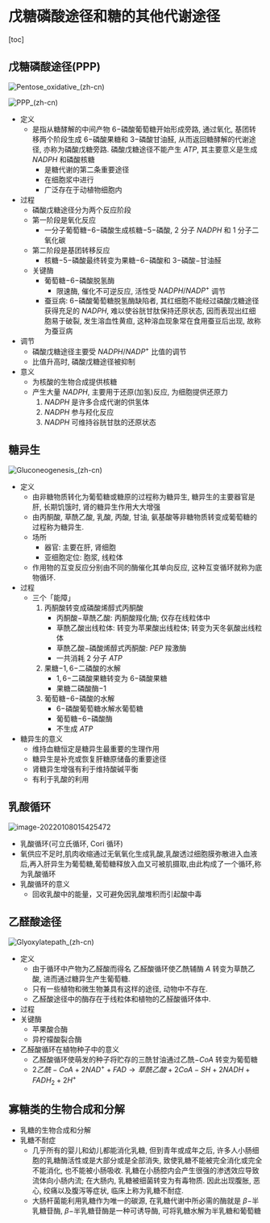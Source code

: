 # 戊糖磷酸途径和糖的其他代谢途径

[toc]

## 戊糖磷酸途径(PPP)

![Pentose_oxidative_(zh-cn)](Chap25戊糖磷酸途径和糖的其他代谢途径.assets/Pentose_oxidative_(zh-cn).svg)

![PPP_(zh-cn)](Chap25戊糖磷酸途径和糖的其他代谢途径.assets/PPP_(zh-cn).svg)

+ 定义
  + 是指从糖酵解的中间产物 $6-$磷酸葡萄糖开始形成旁路, 通过氧化, 基团转移两个阶段生成 $6-$磷酸果糖和 $3-$磷酸甘油醛, 从而返回糖酵解的代谢途径, 亦称为磷酸戊糖旁路. 磷酸戊糖途径不能产生 $ATP$, 其主要意义是生成 $NADPH$ 和磷酸核糖
    + 是糖代谢的第二条重要途径
    + 在细胞浆中进行
    + 广泛存在于动植物细胞内
+ 过程
  + 磷酸戊糖途径分为两个反应阶段
  + 第一阶段是氧化反应
    + 一分子葡萄糖$-6-$磷酸生成核糖$-5-$磷酸, $2$ 分子 $NADPH$ 和 $1$ 分子二氧化碳
  + 第二阶段是基团转移反应
    + 核糖$-5-$磷酸最终转变为果糖$-6-$磷酸和 $3-$磷酸$-$甘油醛
  + 关键酶
    + 葡萄糖$-6-$磷酸脱氢酶
      + 限速酶, 催化不可逆反应,  活性受 $NADPH/NADP^+$ 调节
    + 蚕豆病: $6-$磷酸葡萄糖脱氢酶缺陷者, 其红细胞不能经过磷酸戊糖途径获得充足的 $NADPH$, 难以使谷胱甘肽保持还原状态, 因而表现出红细胞易于破裂, 发生溶血性黄疸, 这种溶血现象常在食用蚕豆后出现, 故称为蚕豆病
+ 调节
  + 磷酸戊糖途径主要受 $NADPH/NADP^+$ 比值的调节
  + 比值升高时, 磷酸戊糖途径被抑制
+ 意义
  + 为核酸的生物合成提供核糖
  + 产生大量 $NADPH,$ 主要用于还原(加氢)反应, 为细胞提供还原力
    1. $NADPH$ 是许多合成代谢的供氢体
    2. $NADPH$ 参与羟化反应
    3. $NADPH$ 可维持谷胱甘肽的还原状态

## 糖异生

![Gluconeogenesis_(zh-cn)](Chap25戊糖磷酸途径和糖的其他代谢途径.assets/Gluconeogenesis_(zh-cn).svg)

+ 定义
  + 由非糖物质转化为葡萄糖或糖原的过程称为糖异生, 糖异生的主要器官是肝, 长期饥饿时, 肾的糖异生作用大大增强
  + 由丙酮酸, 草酰乙酸, 乳酸, 丙酸, 甘油, 氨基酸等非糖物质转变成葡萄糖的过程称为糖异生.
  + 场所
    + 器官: 主要在肝, 肾细胞
    + 亚细胞定位: 胞浆, 线粒体
  + 作用物的互变反应分别由不同的酶催化其单向反应, 这种互变循环就称为底物循环.
+ 过程
  + 三个「能障」
    1. 丙酮酸转变成磷酸烯醇式丙酮酸
       + 丙酮酸$-$草酰乙酸: 丙酮酸羧化酶; 仅存在线粒体中
       + 草酰乙酸出线粒体: 转变为苹果酸出线粒体; 转变为天冬氨酸出线粒体
       + 草酰乙酸$-$磷酸烯醇式丙酮酸: $PEP$ 羧激酶
       + 一共消耗 $2$ 分子 $ATP$
    2. 果糖$-1,6-$二磷酸的水解
       + $1,6-$二磷酸果糖转变为 $6-$磷酸果糖
       + 果糖二磷酸酶$-1$
    3. 葡萄糖$-6-$磷酸的水解
       + $6-$磷酸葡萄糖水解水葡萄糖
       + 葡萄糖$-6-$磷酸酶
       + 不生成 $ATP$
+ 糖异生的意义
  + 维持血糖恒定是糖异生最重要的生理作用
  + 糖异生是补充或恢复肝糖原储备的重要途径
  + 肾糖异生增强有利于维持酸碱平衡
  + 有利于乳酸的利用

## 乳酸循环

![image-20220108015425472](Chap25戊糖磷酸途径和糖的其他代谢途径.assets/image-20220108015425472.png)

+ 乳酸循环(可立氏循环, Cori 循环)
+ 氧供应不足时,肌肉收缩通过无氧氧化生成乳酸,乳酸透过细胞膜弥散进入血液后,再入肝异生为葡萄糖,葡萄糖释放入血又可被肌摄取,由此构成了一个循环,称为乳酸循环
+ 乳酸循环的意义
  + 回收乳酸中的能量，又可避免因乳酸堆积而引起酸中毒

## 乙醛酸途径

![Glyoxylatepath_(zh-cn)](Chap25戊糖磷酸途径和糖的其他代谢途径.assets/Glyoxylatepath_(zh-cn).svg)

+ 定义
  + 由于循环中产物为乙醛酸而得名
    乙醛酸循环使乙酰辅酶 $A$ 转变为草酰乙酸, 进而通过糖异生产生葡萄糖.
  + 只有一些植物和微生物兼具有这样的途径, 动物中不存在.
  + 乙醛酸途径中的酶存在于线粒体和植物的乙醛酸循环体中.
+ 过程
+ 关键酶
  + 苹果酸合酶
  + 异柠檬酸裂合酶
+ 乙醛酸循环在植物种子中的意义
  + 乙醛酸循环使萌发的种子将贮存的三酰甘油通过乙酰$-CoA$ 转变为葡萄糖
  + $2 乙酰-CoA + 2 NAD^+ + FAD → 草酰乙酸 + 2 CoA-SH + 2 NADH + FADH_2 + 2 H^+$

## 寡糖类的生物合成和分解

+ 乳糖的生物合成和分解
+ 乳糖不耐症
  + 几乎所有的婴儿和幼儿都能消化乳糖, 但到青年或成年之后, 许多人小肠细胞的乳糖酶活性或是大部分或是全部消失, 致使乳糖不能被完全消化或完全不能消化, 也不能被小肠吸收. 乳糖在小肠腔内会产生很强的渗透效应导致流体向小肠内流; 在大肠内, 乳糖被细菌转变为有毒物质. 因此出现腹胀, 恶心, 绞痛以及腹泻等症状, 临床上称为乳糖不耐症.
  + 大肠杆菌能利用乳糖作为唯一的碳源, 在乳糖代谢中所必需的酶就是 $\beta-$半乳糖苷酶, $\beta-$半乳糖苷酶是一种可诱导酶, 可将乳糖水解为半乳糖和葡萄糖